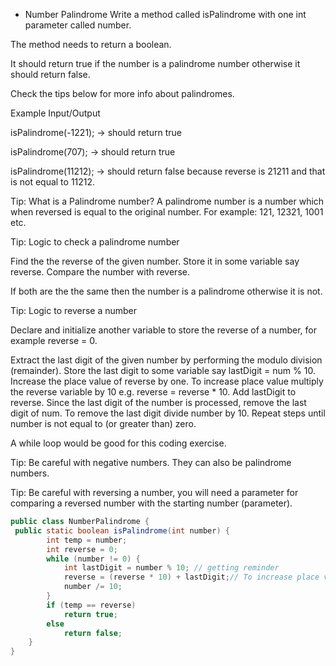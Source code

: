  * Number Palindrome
Write a method called isPalindrome with one int parameter called number.

The method needs to return a boolean.

It should return true if the number is a palindrome number otherwise it should return false. 

Check the tips below for more info about palindromes.

Example Input/Output

isPalindrome(-1221); → should return true

isPalindrome(707); → should return true

isPalindrome(11212); → should return false because reverse is 21211 and that is not equal to 11212.

Tip: What is a Palindrome number?  A palindrome number is a number which when reversed is equal to the original number. For example: 121, 12321, 1001 etc.

Tip: Logic to check a palindrome number

Find the the reverse of the given number. Store it in some variable say reverse. Compare the number with reverse. 

If both are the the same then the number is a palindrome otherwise it is not.

Tip: Logic to reverse a number

Declare and initialize another variable to store the reverse of a number, for example reverse = 0. 

Extract the last digit of the given number by performing the modulo division (remainder). 
Store the last digit to some variable say lastDigit = num % 10. 
Increase the place value of reverse by one.
To increase place value multiply the reverse variable by 10 e.g. reverse = reverse * 10.
Add lastDigit to reverse. 
Since the last digit of the number is processed, remove the last digit of num. To remove the last digit divide number by 10. 
Repeat steps until number is not equal to (or greater than) zero. 

A while loop would be good for this coding exercise.



Tip: Be careful with negative numbers. They can also be palindrome numbers.

Tip: Be careful with reversing a number, you will need a parameter for comparing a reversed number with the starting number (parameter).

```java
public class NumberPalindrome {
 public static boolean isPalindrome(int number) {
		int temp = number;
		int reverse = 0;
		while (number != 0) {
			int lastDigit = number % 10; // getting reminder
			reverse = (reverse * 10) + lastDigit;// To increase place value multiply the reverse variable by 10
			number /= 10;
		}
		if (temp == reverse)
			return true;
		else
			return false;
	}
}
``` 